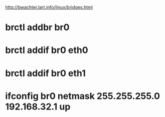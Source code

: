 http://bwachter.lart.info/linux/bridges.html

# brctl addbr br0
# brctl addif br0 eth0
# brctl addif br0 eth1
# ifconfig br0 netmask 255.255.255.0 192.168.32.1 up
